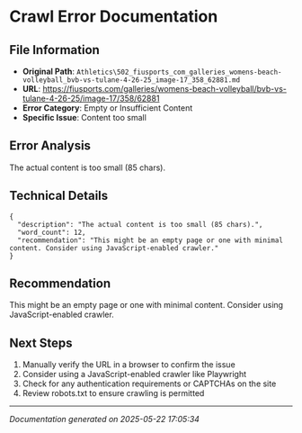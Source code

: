 # Crawl Error Documentation

## File Information
- **Original Path**: `Athletics\502_fiusports_com_galleries_womens-beach-volleyball_bvb-vs-tulane-4-26-25_image-17_358_62881.md`
- **URL**: https://fiusports.com/galleries/womens-beach-volleyball/bvb-vs-tulane-4-26-25/image-17/358/62881
- **Error Category**: Empty or Insufficient Content
- **Specific Issue**: Content too small

## Error Analysis
The actual content is too small (85 chars).

## Technical Details
```
{
  "description": "The actual content is too small (85 chars).",
  "word_count": 12,
  "recommendation": "This might be an empty page or one with minimal content. Consider using JavaScript-enabled crawler."
}
```

## Recommendation
This might be an empty page or one with minimal content. Consider using JavaScript-enabled crawler.

## Next Steps
1. Manually verify the URL in a browser to confirm the issue
2. Consider using a JavaScript-enabled crawler like Playwright
3. Check for any authentication requirements or CAPTCHAs on the site
4. Review robots.txt to ensure crawling is permitted

---
*Documentation generated on 2025-05-22 17:05:34*
